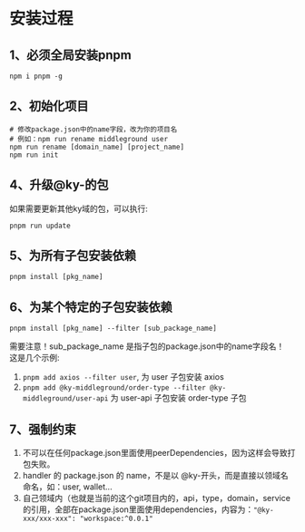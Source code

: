 # 安装过程

## 1、必须全局安装pnpm
```
npm i pnpm -g
```

## 2、初始化项目
```
# 修改package.json中的name字段，改为你的项目名
# 例如：npm run rename middleground user
npm run rename [domain_name] [project_name]
npm run init
```

## 4、升级@ky-的包  
如果需要更新其他ky域的包，可以执行:
```
pnpm run update
```

## 5、为所有子包安装依赖
```
pnpm install [pkg_name]
```

## 6、为某个特定的子包安装依赖
```
pnpm install [pkg_name] --filter [sub_package_name]
```
需要注意！sub_package_name 是指子包的package.json中的name字段名！  
这是几个示例:
1. `pnpm add axios --filter user`, 为 user 子包安装 axios
2. `pnpm add @ky-middleground/order-type --filter @ky-middleground/user-api` 为 user-api 子包安装 order-type 子包

## 7、强制约束

1. 不可以在任何package.json里面使用peerDependencies，因为这样会导致打包失败。
2. handler 的 package.json 的 name，不是以 @ky-开头，而是直接以领域名命名，如：user, wallet...
3. 自己领域内（也就是当前的这个git项目内的，api，type，domain，service的引用，全部在package.json里面使用dependencies，内容为：`"@ky-xxx/xxx-xxx": "workspace:^0.0.1"` 
